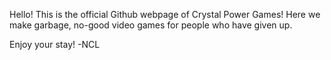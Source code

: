 Hello! This is the official Github webpage of Crystal Power Games!
Here we make garbage, no-good video games for people who have given up.

Enjoy your stay!
-NCL
